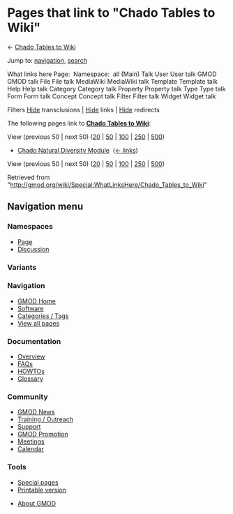 <div id="mw-page-base" class="noprint">

</div>

<div id="mw-head-base" class="noprint">

</div>

<div id="content" class="mw-body" role="main">

<span id="top"></span>

<div id="mw-js-message" style="display:none;">

</div>



# <span dir="auto">Pages that link to "Chado Tables to Wiki"</span>

<div id="bodyContent">

<div id="contentSub">

← [Chado Tables to
Wiki](/wiki/Chado_Tables_to_Wiki "Chado Tables to Wiki")

</div>

<div id="jump-to-nav" class="mw-jump">

Jump to: [navigation](#mw-navigation), [search](#p-search)

</div>

<div id="mw-content-text">

What links here Page:  Namespace:  all (Main) Talk User User talk GMOD
GMOD talk File File talk MediaWiki MediaWiki talk Template Template talk
Help Help talk Category Category talk Property Property talk Type Type
talk Form Form talk Concept Concept talk Filter Filter talk Widget
Widget talk

Filters
[Hide](/mediawiki/index.php?title=Special:WhatLinksHere/Chado_Tables_to_Wiki&hidetrans=1 "Special:WhatLinksHere/Chado Tables to Wiki")
transclusions \|
[Hide](/mediawiki/index.php?title=Special:WhatLinksHere/Chado_Tables_to_Wiki&hidelinks=1 "Special:WhatLinksHere/Chado Tables to Wiki")
links \|
[Hide](/mediawiki/index.php?title=Special:WhatLinksHere/Chado_Tables_to_Wiki&hideredirs=1 "Special:WhatLinksHere/Chado Tables to Wiki")
redirects

The following pages link to **[Chado Tables to
Wiki](/wiki/Chado_Tables_to_Wiki "Chado Tables to Wiki")**:

View (previous 50 \| next 50)
([20](/mediawiki/index.php?title=Special:WhatLinksHere/Chado_Tables_to_Wiki&limit=20 "Special:WhatLinksHere/Chado Tables to Wiki")
\|
[50](/mediawiki/index.php?title=Special:WhatLinksHere/Chado_Tables_to_Wiki&limit=50 "Special:WhatLinksHere/Chado Tables to Wiki")
\|
[100](/mediawiki/index.php?title=Special:WhatLinksHere/Chado_Tables_to_Wiki&limit=100 "Special:WhatLinksHere/Chado Tables to Wiki")
\|
[250](/mediawiki/index.php?title=Special:WhatLinksHere/Chado_Tables_to_Wiki&limit=250 "Special:WhatLinksHere/Chado Tables to Wiki")
\|
[500](/mediawiki/index.php?title=Special:WhatLinksHere/Chado_Tables_to_Wiki&limit=500 "Special:WhatLinksHere/Chado Tables to Wiki"))

- [Chado Natural Diversity
  Module](/wiki/Chado_Natural_Diversity_Module "Chado Natural Diversity Module")
  ‎ <span class="mw-whatlinkshere-tools">([←
  links](/mediawiki/index.php?title=Special:WhatLinksHere&target=Chado+Natural+Diversity+Module "Special:WhatLinksHere"))</span>

View (previous 50 \| next 50)
([20](/mediawiki/index.php?title=Special:WhatLinksHere/Chado_Tables_to_Wiki&limit=20 "Special:WhatLinksHere/Chado Tables to Wiki")
\|
[50](/mediawiki/index.php?title=Special:WhatLinksHere/Chado_Tables_to_Wiki&limit=50 "Special:WhatLinksHere/Chado Tables to Wiki")
\|
[100](/mediawiki/index.php?title=Special:WhatLinksHere/Chado_Tables_to_Wiki&limit=100 "Special:WhatLinksHere/Chado Tables to Wiki")
\|
[250](/mediawiki/index.php?title=Special:WhatLinksHere/Chado_Tables_to_Wiki&limit=250 "Special:WhatLinksHere/Chado Tables to Wiki")
\|
[500](/mediawiki/index.php?title=Special:WhatLinksHere/Chado_Tables_to_Wiki&limit=500 "Special:WhatLinksHere/Chado Tables to Wiki"))

</div>

<div class="printfooter">

Retrieved from
"<http://gmod.org/wiki/Special:WhatLinksHere/Chado_Tables_to_Wiki>"

</div>

<div id="catlinks" class="catlinks catlinks-allhidden">

</div>

<div class="visualClear">

</div>

</div>

</div>

<div id="mw-navigation">

## Navigation menu

<div id="mw-head">



<div id="left-navigation">

<div id="p-namespaces" class="vectorTabs" role="navigation"
aria-labelledby="p-namespaces-label">

### Namespaces

- <span id="ca-nstab-main"><a href="/wiki/Chado_Tables_to_Wiki" accesskey="c"
  title="View the content page [c]">Page</a></span>
- <span id="ca-talk"><a
  href="/mediawiki/index.php?title=Talk:Chado_Tables_to_Wiki&amp;action=edit&amp;redlink=1"
  accesskey="t"
  title="Discussion about the content page [t]">Discussion</a></span>

</div>

<div id="p-variants" class="vectorMenu emptyPortlet" role="navigation"
aria-labelledby="p-variants-label">

### 

### Variants[](#)

<div class="menu">

</div>

</div>

</div>





</div>

</div>

</div>

<div id="mw-panel">

<div id="p-logo" role="banner">

<a href="/wiki/Main_Page"
style="background-image: url(http://gmod.org/images/GMOD-cogs.png);"
title="Visit the main page"></a>

</div>

<div id="p-Navigation" class="portal" role="navigation"
aria-labelledby="p-Navigation-label">

### Navigation

<div class="body">

- <span id="n-GMOD-Home">[GMOD Home](/wiki/Main_Page)</span>
- <span id="n-Software">[Software](/wiki/GMOD_Components)</span>
- <span id="n-Categories-.2F-Tags">[Categories /
  Tags](/wiki/Categories)</span>
- <span id="n-View-all-pages">[View all
  pages](/wiki/Special:AllPages)</span>

</div>

</div>

<div id="p-Documentation" class="portal" role="navigation"
aria-labelledby="p-Documentation-label">

### Documentation

<div class="body">

- <span id="n-Overview">[Overview](/wiki/Overview)</span>
- <span id="n-FAQs">[FAQs](/wiki/Category:FAQ)</span>
- <span id="n-HOWTOs">[HOWTOs](/wiki/Category:HOWTO)</span>
- <span id="n-Glossary">[Glossary](/wiki/Glossary)</span>

</div>

</div>

<div id="p-Community" class="portal" role="navigation"
aria-labelledby="p-Community-label">

### Community

<div class="body">

- <span id="n-GMOD-News">[GMOD News](/wiki/GMOD_News)</span>
- <span id="n-Training-.2F-Outreach">[Training /
  Outreach](/wiki/Training_and_Outreach)</span>
- <span id="n-Support">[Support](/wiki/Support)</span>
- <span id="n-GMOD-Promotion">[GMOD
  Promotion](/wiki/GMOD_Promotion)</span>
- <span id="n-Meetings">[Meetings](/wiki/Meetings)</span>
- <span id="n-Calendar">[Calendar](/wiki/Calendar)</span>

</div>

</div>

<div id="p-tb" class="portal" role="navigation"
aria-labelledby="p-tb-label">

### Tools

<div class="body">

- <span id="t-specialpages"><a href="/wiki/Special:SpecialPages" accesskey="q"
  title="A list of all special pages [q]">Special pages</a></span>
- <span id="t-print"><a
  href="/mediawiki/index.php?title=Special:WhatLinksHere/Chado_Tables_to_Wiki&amp;printable=yes"
  rel="alternate" accesskey="p"
  title="Printable version of this page [p]">Printable version</a></span>

</div>

</div>

</div>

</div>

<div id="footer" role="contentinfo">

- <span id="footer-places-about">[About
  GMOD](/wiki/GMOD:About "GMOD:About")</span>

<!-- -->






</div>
